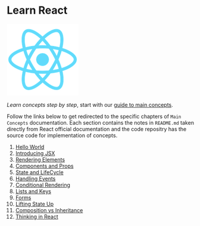 # Learn React

![React Logo](https://github.com/itkhanz/React_Documentation_Main_Concepts/blob/main/public/logo192.png?raw=true "React logo")


*Learn concepts step by step*, start with our [guide to main concepts]().

Follow the links below to get redirected to the specific chapters of ```Main Concepts``` documentation. Each section contains the notes in ```README.md``` taken directly from React official documentation and the code repositry has the source code for implementation of concepts.

1.  [Hello World](https://github.com/itkhanz/React_Documentation_Main_Concepts/tree/65eed61d92849c6a0f29b79fd28ee988f73e5039)
2.  [Introducing JSX](https://github.com/itkhanz/React_Documentation_Main_Concepts/tree/2fbf7b53ab5da4b59343a3cbdf867cb203f6e54d)
3.  [Rendering Elements](https://github.com/itkhanz/React_Documentation_Main_Concepts/tree/ec3a39e06780d5726b95e20dabde000554850403)
4.  [Components and Props](https://github.com/itkhanz/React_Documentation_Main_Concepts/tree/a13bc69622ac34eeb5f534c3d247b79261dfe5ab)
5.  [State and LifeCycle](https://github.com/itkhanz/React_Documentation_Main_Concepts/tree/b63d3a5d59d997bdbbc3531247f74f1d6211fecb)
6.  [Handling Events](https://github.com/itkhanz/React_Documentation_Main_Concepts/tree/80dea16ca1703818f5b8485d11bf25526294338b)
7.  [Conditional Rendering](https://github.com/itkhanz/React_Documentation_Main_Concepts/tree/39d467e2c8dd5cffb3ce961d303b8fbc0eda9e79)
8.  [Lists and Keys](https://github.com/itkhanz/React_Documentation_Main_Concepts/tree/539fe2aa18c990d9edcb22e89b8e375525bad8e8)
9.  [Forms](https://github.com/itkhanz/React_Documentation_Main_Concepts/tree/1a39eb2ca823f0a009e606cf6b16ae7c7044c0a3)
10. [Lifting  State Up](https://github.com/itkhanz/React_Documentation_Main_Concepts/tree/bd05c079702e4212663825a51afe9dc4cc9274ae)
11. [Composition vs Inheritance](https://github.com/itkhanz/React_Documentation_Main_Concepts/tree/cdb1f10958c2f06713df8417b7cdda3a271a158a)
12. [Thinking in React](https://github.com/itkhanz/React_Documentation_Main_Concepts/commit/d94fa0091395f644548957f9381b24bdd5c608da)
